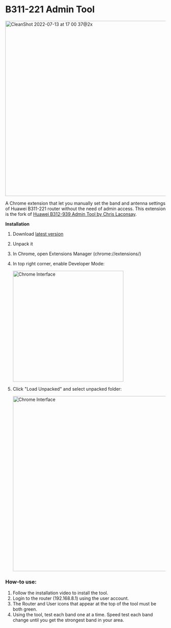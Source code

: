 # B311-221 Admin Tool

<img width="548" alt="CleanShot 2022-07-13 at 17 00 37@2x" src="https://user-images.githubusercontent.com/364877/178752191-8db652cc-b73e-4f5a-8cea-c99bf4fbd65d.png">

A Chrome extension that let you manually set the band and antenna settings of Huawei B311-221 router without the need of admin access. This extension is the fork of [Huawei B312-939 Admin Tool by Chris Laconsay](https://github.com/claconsay/adminer).


**Installation**
1. Download [latest version](https://github.com/Renset/b311-221-chrome-extension/archive/refs/heads/master.zip)
1. Unpack it
1. In Chrome, open Extensions Manager (chrome://extensions/)
1. In top right corner, enable Developer Mode:
    
    <img width="347" alt="Chrome Interface" src="https://user-images.githubusercontent.com/364877/178750503-ec2e4921-e5b4-4658-80e5-99cb34bf87fa.png">

1. Click "Load Unpacked" and select unpacked folder:
    
    <img width="548" alt="Chrome Interface" src="https://user-images.githubusercontent.com/364877/178160838-566fb365-05e0-47f5-a737-84f74a604335.png">

### How-to use: 
1. Follow the installation video to install the tool.
1. Login to the router (192.168.8.1) using the user account.
1. The Router and User icons that appear at the top of the tool must be both green.
1. Using the tool, test each band one at a time. Speed test each band change until you get the strongest band in your area.
